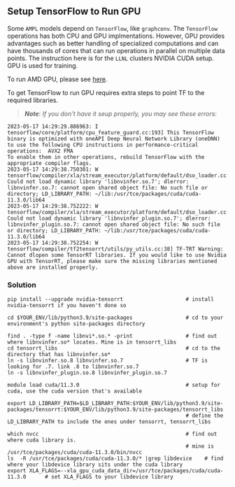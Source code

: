 ## Setup TensorFlow to Run GPU

Some `AMPL` models depend on `TensorFlow`, like `graphconv`. The `TensorFlow` operations has both CPU and GPU implmentations. However, GPU provides advantages such as better handling of specialized computations and can have thousands of cores that can run operations in parallel on multiple data points. The instruction here is for the `LLNL` clusters NVIDIA CUDA setup. GPU is used for training. 

To run AMD GPU, please see [here](https://github.com/mauvais2/AMPL-1/blob/master/run_flux.md#amd).

To get TensorFlow to run GPU requires extra steps to point TF to the required libraries.

> ***Note***:
> *If you don't have it seup properly, you may see these errors:*

```
2023-05-17 14:29:29.886963: I tensorflow/core/platform/cpu_feature_guard.cc:193] This TensorFlow binary is optimized with oneAPI Deep Neural Network Library (oneDNN) to use the following CPU instructions in performance-critical operations:  AVX2 FMA
To enable them in other operations, rebuild TensorFlow with the appropriate compiler flags.
2023-05-17 14:29:38.750301: W tensorflow/compiler/xla/stream_executor/platform/default/dso_loader.cc:64] Could not load dynamic library 'libnvinfer.so.7'; dlerror: libnvinfer.so.7: cannot open shared object file: No such file or directory; LD_LIBRARY_PATH: ~/lib:/usr/tce/packages/cuda/cuda-11.3.0/lib64
2023-05-17 14:29:38.752222: W tensorflow/compiler/xla/stream_executor/platform/default/dso_loader.cc:64] Could not load dynamic library 'libnvinfer_plugin.so.7'; dlerror: libnvinfer_plugin.so.7: cannot open shared object file: No such file or directory; LD_LIBRARY_PATH: ~/lib:/usr/tce/packages/cuda/cuda-11.3.0/lib64
2023-05-17 14:29:38.752254: W tensorflow/compiler/tf2tensorrt/utils/py_utils.cc:38] TF-TRT Warning: Cannot dlopen some TensorRT libraries. If you would like to use Nvidia GPU with TensorRT, please make sure the missing libraries mentioned above are installed properly.
```

### Solution

```
pip install --upgrade nvidia-tensorrt                    # install nvidia-tensorrt if you haven't done so
 
cd $YOUR_ENV/lib/python3.9/site-packages                 # cd to your environment's python site-packages directory

find . -type f -name libnvi*.so.* -print                 # find out where libnvinfer.so* locates. Mine is in tensorrt_libs
cd tensorrt_libs                                         # cd to the directory that has libnvinfer.so*
ln -s libnvinfer.so.8 libnvinfer.so.7                    # TF is looking for .7. link .8 to libnvinfer.so.7
ln -s libnvinfer_plugin.so.8 libnvinfer_plugin.so.7

module load cuda/11.3.0                                  # setup for cuda, use the cuda version that's available

export LD_LIBRARY_PATH=$LD_LIBRARY_PATH:$YOUR_ENV/lib/python3.9/site-packages/tensorrt:$YOUR_ENV/lib/python3.9/site-packages/tensorrt_libs 
                                                         # define the LD_LIBRARY_PATH to include the ones under tensorrt, tensorrt_libs

which nvcc                                               # find out where cuda library is. 
                                                         # mine is /usr/tce/packages/cuda/cuda-11.3.0/bin/nvcc
ls  -R /usr/tce/packages/cuda/cuda-11.3.0/* |grep libdevice    # find where your libdevice library sits under the cuda library
export XLA_FLAGS=--xla_gpu_cuda_data_dir=/usr/tce/packages/cuda/cuda-11.3.0      # set XLA_FLAGS to your libdevice library 
```
